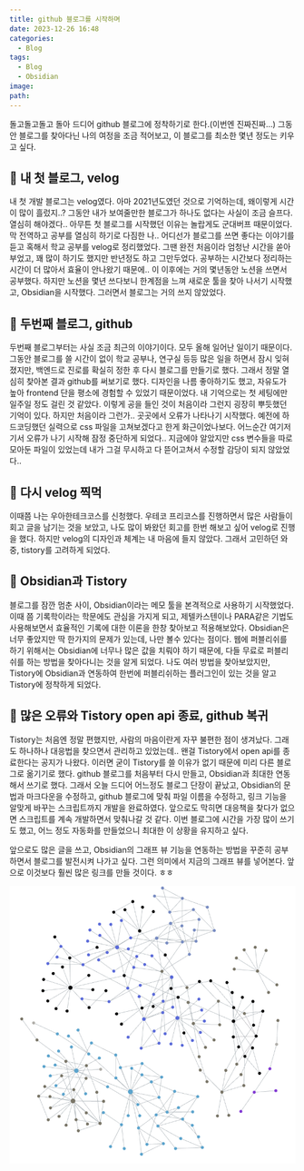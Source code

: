 ```yaml
---
title: github 블로그를 시작하며
date: 2023-12-26 16:48
categories:
  - Blog
tags:
  - Blog
  - Obsidian
image: 
path:
---
```

돌고돌고돌고 돌아 드디어 github 블로그에 정착하기로 한다.(이번엔 진짜진짜...) 그동안 블로그를 찾아다닌 나의 여정을 조금 적어보고, 이 블로그를 최소한 몇년 정도는 키우고 싶다.

## 🌈 내 첫 블로그, velog
내 첫 개발 블로그는 velog였다. 아마 2021년도였던 것으로 기억하는데, 왜이렇게 시간이 많이 흘렀지..? 그동안 내가 보여줄만한 블로그가 하나도 없다는 사실이 조금 슬프다. 열심히 해야겠다..
아무튼 첫 블로그를 시작했던 이유는 놀랍게도 군대버프 때문이었다. 막 전역하고 공부를 열심히 하기로 다짐한 나.. 어디선가 블로그를 쓰면 좋다는 이야기를 듣고 혹해서 학교 공부를 velog로 정리했었다. 그땐 완전 처음이라 엄청난 시간을 쏟아부었고, 꽤 많이 하기도 했지만 반년정도 하고 그만두었다. 공부하는 시간보다 정리하는 시간이 더 많아서 효율이 안나왔기 때문에.. 이 이후에는 거의 몇년동안 노션을 쓰면서 공부했다. 하지만 노션을 몇년 쓰다보니 한계점을 느껴 새로운 툴을 찾아 나서기 시작했고, Obsidian을 시작했다. 그러면서 블로그는 거의 쓰지 않았었다.

## 🌈 두번째 블로그, github
두번째 블로그부터는 사실 조금 최근의 이야기이다. 모두 올해 일어난 일이기 때문이다. 그동안 블로그를 쓸 시간이 없이 학교 공부나, 연구실 등등 많은 일을 하면서 잠시 잊혀졌지만, 백엔드로 진로를 확실히 정한 후 다시 블로그를 만들기로 했다. 그래서 정말 열심히 찾아본 결과 github를 써보기로 했다. 디자인을 나름 좋아하기도 했고, 자유도가 높아 frontend 단을 평소에 경험할 수 있었기 때문이었다. 내 기억으로는 첫 세팅에만 일주일 정도 걸린 것 같았다. 이렇게 공을 들인 것이 처음이라 그런지 굉장히 뿌듯했던 기억이 있다. 하지만 처음이라 그런가.. 곳곳에서 오류가 나타나기 시작했다. 예전에 하드코딩했던 실력으로 css 파일을 고쳐보겠다고 한게 화근이었나보다. 어느순간 여기저기서 오류가 나기 시작해 잠정 중단하게 되었다.. 지금에야 알았지만 css 변수들을 따로 모아둔 파일이 있었는데 내가 그걸 무시하고 다 뜯어고쳐서 수정할 감당이 되지 않았었다..

## 🌈 다시 velog 찍먹
이때쯤 나는 우아한테크코스를 신청했다. 우테코 프리코스를 진행하면서 많은 사람들이 회고 글을 남기는 것을 보았고, 나도 많이 봐왔던 회고를 한번 해보고 싶어 velog로 진행을 했다. 하지만 velog의 디자인과 체계는 내 마음에 들지 않았다. 그래서 고민하던 와중, tistory를 고려하게 되었다.

## 🌈 Obsidian과 Tistory
블로그를 잠깐 멈춘 사이, Obsidian이라는 메모 툴을 본격적으로 사용하기 시작했었다. 이때 쯤 기록학이라는 학문에도 관심을 가지게 되고, 제텔카스텐이나 PARA같은 기법도 사용해보면서 효율적인 기록에 대한 이론을 한창 찾아보고 적용해보았다. Obsidian은 너무 좋았지만 딱 한가지의 문제가 있는데, 나만 볼수 있다는 점이다. 웹에 퍼블리쉬를 하기 위해서는 Obsidian에 너무나 많은 값을 치뤄야 하기 때문에, 다들 무료로 퍼블리쉬를 하는 방법을 찾아다니는 것을 알게 되었다. 나도 여러 방법을 찾아보았지만, Tistory에 Obsidian과 연동하여 한번에 퍼블리쉬하는 플러그인이 있는 것을 알고 Tistory에 정착하게 되었다.

## 🌈 많은 오류와 Tistory open api 종료, github 복귀
Tistory는 처음엔 정말 편했지만, 사람의 마음이란게 자꾸 불편한 점이 생겨났다. 그래도 하나하나 대응법을 찾으면서 관리하고 있었는데.. 왠걸 Tistory에서 open api를 종료한다는 공지가 나왔다. 이러면 굳이 Tistory를 쓸 이유가 없기 때문에 미리 다른 블로그로 옮기기로 했다.
github 블로그를 처음부터 다시 만들고, Obsidian과 최대한 연동해서 쓰기로 했다. 그래서 오늘 드디어 어느정도 블로그 단장이 끝났고, Obsidian의 문법과 마크다운을 수정하고, github 블로그에 맞춰 파일 이름을 수정하고, 링크 기능을 알맞게 바꾸는 스크립트까지 개발을 완료하였다. 앞으로도 막히면 대응책을 찾다가 없으면 스크립트를 계속 개발하면서 맞춰나갈 것 같다. 이번 블로그에 시간을 가장 많이 쓰기도 했고, 어느 정도 자동화를 만들었으니 최대한 이 상황을 유지하고 싶다.

앞으로도 많은 글을 쓰고, Obsidian의 그래프 뷰 기능을 연동하는 방법을 꾸준히 공부하면서 블로그를 발전시켜 나가고 싶다. 그런 의미에서 지금의 그래프 뷰를 넣어본다. 앞으로 이것보다 훨씬 많은 링크를 만들 것이다. ㅎㅎ

![](/assets/img/IMG/Blog/blog를-시작하며.png)
